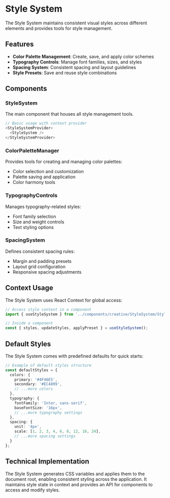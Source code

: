 
# Style System

The Style System maintains consistent visual styles across different elements and provides tools for style management.

## Features

- **Color Palette Management**: Create, save, and apply color schemes
- **Typography Controls**: Manage font families, sizes, and styles
- **Spacing System**: Consistent spacing and layout guidelines
- **Style Presets**: Save and reuse style combinations

## Components

### StyleSystem

The main component that houses all style management tools.

```typescript
// Basic usage with context provider
<StyleSystemProvider>
  <StyleSystem />
</StyleSystemProvider>
```

### ColorPaletteManager

Provides tools for creating and managing color palettes:

- Color selection and customization
- Palette saving and application
- Color harmony tools

### TypographyControls

Manages typography-related styles:

- Font family selection
- Size and weight controls
- Text styling options

### SpacingSystem

Defines consistent spacing rules:

- Margin and padding presets
- Layout grid configuration
- Responsive spacing adjustments

## Context Usage

The Style System uses React Context for global access:

```typescript
// Access style context in a component
import { useStyleSystem } from '../components/creative/StyleSystem/StyleSystemContext';

// Inside a component
const { styles, updateStyles, applyPreset } = useStyleSystem();
```

## Default Styles

The Style System comes with predefined defaults for quick starts:

```typescript
// Example of default styles structure
const defaultStyles = {
  colors: {
    primary: '#4F46E5',
    secondary: '#EC4899',
    // ...more colors
  },
  typography: {
    fontFamily: 'Inter, sans-serif',
    baseFontSize: '16px',
    // ...more typography settings
  },
  spacing: {
    unit: '4px',
    scale: [1, 2, 3, 4, 6, 8, 12, 16, 24],
    // ...more spacing settings
  }
};
```

## Technical Implementation

The Style System generates CSS variables and applies them to the document root, enabling consistent styling across the application. It maintains style state in context and provides an API for components to access and modify styles.

